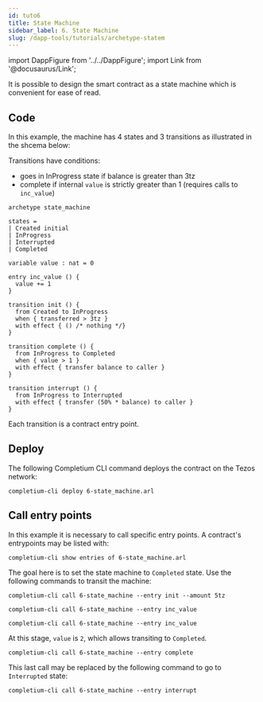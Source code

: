 ```yaml
---
id: tuto6
title: State Machine
sidebar_label: 6. State Machine
slug: /dapp-tools/tutorials/archetype-statem
---
```


import DappFigure from '../../DappFigure';
import Link from '@docusaurus/Link';

It is possible to design the smart contract as a state machine which is convenient for ease of read.

## Code

In this example, the machine has 4 states and 3 transitions as illustrated in the shcema below:

<DappFigure img='tuto_statem.svg' width='60%'/>

Transitions have conditions:
* goes in InProgress state if balance is greater than 3tz
* complete if internal `value` is strictly greater than 1 (requires calls to `inc_value`)

```archetype
archetype state_machine

states =
| Created initial
| InProgress
| Interrupted
| Completed

variable value : nat = 0

entry inc_value () {
  value += 1
}

transition init () {
  from Created to InProgress
  when { transferred > 3tz }
  with effect { () /* nothing */}
}

transition complete () {
  from InProgress to Completed
  when { value > 1 }
  with effect { transfer balance to caller }
}

transition interrupt () {
  from InProgress to Interrupted
  with effect { transfer (50% * balance) to caller }
}
```

Each transition is a contract entry point.

## Deploy

The following <Link to='/docs/dapp-tools/completium-cli'>Completium CLI</Link> command deploys the contract on the Tezos network:

```
completium-cli deploy 6-state_machine.arl
```

## Call entry points

In this example it is necessary to call specific entry points. A contract's entrypoints may be listed with:

```
completium-cli show entries of 6-state_machine.arl
```

The goal here is to set the state machine to `Completed` state. Use the following commands to transit the machine:

```
completium-cli call 6-state_machine --entry init --amount 5tz
```

```
completium-cli call 6-state_machine --entry inc_value
```

```
completium-cli call 6-state_machine --entry inc_value
```

At this stage, `value` is `2`, which allows transiting to `Completed`.

```
completium-cli call 6-state_machine --entry complete
```

This last call may be replaced by the following command to go to `Interrupted` state:

```
completium-cli call 6-state_machine --entry interrupt
```

